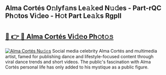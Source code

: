 ## Alma Cortés O𝚗lyf𝚊ns Le𝚊𝚔ed N𝚞𝚍es - Part-rQC Ph𝚘tos Vi𝚍eo - H𝚘t Part Le𝚊𝚔s RgpII

# <h2><a href="http://hf5wvt.feru.top/?c=Alma+Cort%c3%a9s">🔗 👉 🔴 Alma Cortés Vi𝚍𝚎o Ph𝚘t𝚘𝚜</a></h2>

[![Alma Cortés Nu𝚍𝚎s](https://i.imgur.com/0TWrTi3.gif)](http://hf5wvt.feru.top/?c=Alma+Cort%c3%a9s)
Social media celebrity Alma Cortés and multimedia artist, famed for publishing dance and lifestyle-focused content through viral dance trends and short videos. The public's fascination with Alma Cortés personal life has only added to his mystique as a public figure. 
